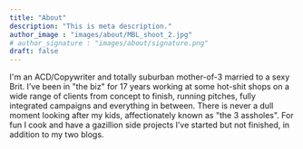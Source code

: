 ```yaml
---
title: "About"
description: "This is meta description."
author_image : "images/about/MBL_shoot_2.jpg"
# author_signature : "images/about/signature.png"
draft: false
---
```


I'm an ACD/Copywriter and totally suburban mother-of-3 married to a sexy Brit. I’ve been in "the biz" for 17 years working at some hot-shit shops on a wide range of clients from concept to finish, running pitches, fully integrated campaigns and everything in between. There is never a dull moment looking after my kids, affectionately known as "the 3 assholes". For fun I cook and have a gazillion side projects I’ve started but not finished, in addition to my two blogs.